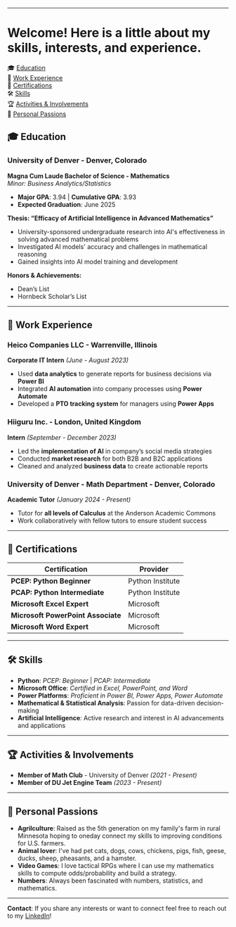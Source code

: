 <a name="top"></a>
<hr>

# Welcome! Here is a little about my skills, interests, and experience.

🎓 [Education](#education)  
💼 [Work Experience](#experience)  
🏅 [Certifications](#certifications)  
🛠️ [Skills](#skills)  
🏆 [Activities & Involvements](#activities) <br>
🚜 [Personal Passions](#personal)

<a name="education"></a>
## 🎓 Education  
### University of Denver - Denver, Colorado  
**Magna Cum Laude Bachelor of Science - Mathematics**  
*Minor: Business Analytics/Statistics*  
- **Major GPA**: 3.94 | **Cumulative GPA**: 3.93  
- **Expected Graduation**: June 2025  

**Thesis: “Efficacy of Artificial Intelligence in Advanced Mathematics”**  
- University-sponsored undergraduate research into AI's effectiveness in solving advanced mathematical problems  
- Investigated AI models' accuracy and challenges in mathematical reasoning  
- Gained insights into AI model training and development  

**Honors & Achievements:**  
- Dean’s List  
- Hornbeck Scholar’s List  

---

<a name="experience"></a>
## 💼 Work Experience  

### Heico Companies LLC - Warrenville, Illinois  
**Corporate IT Intern** *(June - August 2023)*  
- Used **data analytics** to generate reports for business decisions via **Power BI**  
- Integrated **AI automation** into company processes using **Power Automate**  
- Developed a **PTO tracking system** for managers using **Power Apps**  

### Hiiguru Inc. - London, United Kingdom  
**Intern** *(September - December 2023)*  
- Led the **implementation of AI** in company’s social media strategies  
- Conducted **market research** for both B2B and B2C applications  
- Cleaned and analyzed **business data** to create actionable reports  

### University of Denver - Math Department - Denver, Colorado  
**Academic Tutor** *(January 2024 - Present)*  
- Tutor for **all levels of Calculus** at the Anderson Academic Commons  
- Work collaboratively with fellow tutors to ensure student success  

---

<a name="certifications"></a>
## 🏅 Certifications  

| Certification | Provider |
|--------------|----------|
| **PCEP: Python Beginner** | Python Institute |
| **PCAP: Python Intermediate** | Python Institute |
| **Microsoft Excel Expert** | Microsoft |
| **Microsoft PowerPoint Associate** | Microsoft |
| **Microsoft Word Expert** | Microsoft |

---

<a name="skills"></a>
## 🛠️ Skills
- **Python**: *PCEP: Beginner* | *PCAP: Intermediate*  
- **Microsoft Office**: *Certified in Excel, PowerPoint, and Word*  
- **Power Platforms**: *Proficient in Power BI, Power Apps, Power Automate*  
- **Mathematical & Statistical Analysis**: Passion for data-driven decision-making  
- **Artificial Intelligence**: Active research and interest in AI advancements and applications  

---

<a name="activities"></a>
## 🏆 Activities & Involvements  

- **Member of Math Club** - University of Denver *(2021 - Present)*  
- **Member of DU Jet Engine Team** *(2023 - Present)*

---

<a name="personal"></a>
## 🚜 Personal Passions

- **Agrilculture**: Raised as the 5th generation on my family's farm in rural Minnesota hoping to oneday connect my skills to improving conditions for U.S. farmers.
- **Animal lover**: I've had pet cats, dogs, cows, chickens, pigs, fish, geese, ducks, sheep, pheasants, and a hamster.
- **Video Games**: I love tactical RPGs where I can use my mathematics skills to compute odds/probability and build a strategy.
- **Numbers**: Always been fascinated with numbers, statistics, and mathematics.

---

**Contact**: If you share any interests or want to connect feel free to reach out to my [LinkedIn](https://www.linkedin.com/in/j-w-fischer/ )!

